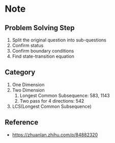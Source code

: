 # Note

## Problem Solving Step

1. Split the original question into sub-questions
2. Confirm status
3. Confirm boundary conditions
4. Find state-transition equation

## Category

1. One Dimension
2. Two Dimension
   1. Longest Common Subsequence: 583, 1143
   2. Two pass for 4 directions: 542
3. LCS(Longest Common Subsequence)

## Reference

- <https://zhuanlan.zhihu.com/p/84882320>

